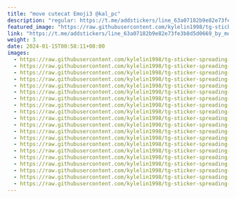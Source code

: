 ```yaml
---
title: "move cutecat Emoji3 @kal_pc"
description: "regular: https://t.me/addstickers/line_63a07182b9e82e73fe3b8d5d0669_by_moe_sticker_bot"
featured_image: "https://raw.githubusercontent.com/kylelin1998/tg-sticker-spreading-worldwide-images/main/img/2cb654b3-e5f0-4a5c-8def-c02558b9bbbc.jpg"
link: "https://t.me/addstickers/line_63a07182b9e82e73fe3b8d5d0669_by_moe_sticker_bot"
weight: 3
date: 2024-01-15T00:58:11+08:00
images:
  - https://raw.githubusercontent.com/kylelin1998/tg-sticker-spreading-worldwide-images/main/img/2cb654b3-e5f0-4a5c-8def-c02558b9bbbc.jpg
  - https://raw.githubusercontent.com/kylelin1998/tg-sticker-spreading-worldwide-images/main/img/eb51106c-0da7-47ca-9982-7b8706da8784.jpg
  - https://raw.githubusercontent.com/kylelin1998/tg-sticker-spreading-worldwide-images/main/img/ee07c62a-cd9f-401d-89b0-10c9b330c46b.jpg
  - https://raw.githubusercontent.com/kylelin1998/tg-sticker-spreading-worldwide-images/main/img/164a4fad-624b-4b93-b6ea-5e94f7572268.jpg
  - https://raw.githubusercontent.com/kylelin1998/tg-sticker-spreading-worldwide-images/main/img/dcc58aa2-8225-4489-be61-a4493965a36a.jpg
  - https://raw.githubusercontent.com/kylelin1998/tg-sticker-spreading-worldwide-images/main/img/4c5548f0-f71a-4ee8-9efb-d2c3651584d9.jpg
  - https://raw.githubusercontent.com/kylelin1998/tg-sticker-spreading-worldwide-images/main/img/b2abefcf-d978-4b17-8cb7-2d4315f63c2b.jpg
  - https://raw.githubusercontent.com/kylelin1998/tg-sticker-spreading-worldwide-images/main/img/a8057d26-38d3-4dd7-9738-ce0cd1e5054e.jpg
  - https://raw.githubusercontent.com/kylelin1998/tg-sticker-spreading-worldwide-images/main/img/63d83a6c-55e3-4d09-b0d5-d517ea0e6b2e.jpg
  - https://raw.githubusercontent.com/kylelin1998/tg-sticker-spreading-worldwide-images/main/img/a0465711-bfdd-4670-8784-5c08c7d64e40.jpg
  - https://raw.githubusercontent.com/kylelin1998/tg-sticker-spreading-worldwide-images/main/img/74b849dc-9b68-4383-a49c-02ea921bbcb4.jpg
  - https://raw.githubusercontent.com/kylelin1998/tg-sticker-spreading-worldwide-images/main/img/0bd23b1d-741b-4496-9779-6905345fa188.jpg
  - https://raw.githubusercontent.com/kylelin1998/tg-sticker-spreading-worldwide-images/main/img/c45f1aeb-85a2-4ecc-bd3a-fd72d4042745.jpg
  - https://raw.githubusercontent.com/kylelin1998/tg-sticker-spreading-worldwide-images/main/img/96c1805e-f8d4-46d2-9058-aa1d88775dd6.jpg
  - https://raw.githubusercontent.com/kylelin1998/tg-sticker-spreading-worldwide-images/main/img/8e1d2f5e-dcd7-40d9-a683-a6c3a78f5ff0.jpg
  - https://raw.githubusercontent.com/kylelin1998/tg-sticker-spreading-worldwide-images/main/img/ded18691-4c13-4042-bcf8-9235ca5f7941.jpg
  - https://raw.githubusercontent.com/kylelin1998/tg-sticker-spreading-worldwide-images/main/img/cf5dc922-d51e-4389-b789-54403e182a9e.jpg
  - https://raw.githubusercontent.com/kylelin1998/tg-sticker-spreading-worldwide-images/main/img/53a53eec-4b9c-466b-a6b8-5cff62d52ebc.jpg
  - https://raw.githubusercontent.com/kylelin1998/tg-sticker-spreading-worldwide-images/main/img/685301e9-567c-4ee2-a93b-f1321390af11.jpg
  - https://raw.githubusercontent.com/kylelin1998/tg-sticker-spreading-worldwide-images/main/img/19d899c0-430f-45c0-87a7-5015c363b308.jpg
---
```

